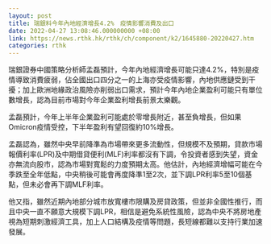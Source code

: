 ```yaml
---
layout: post
title: 瑞銀料今年內地經濟增長4.2%　疫情影響消費及出口
date: 2022-04-27 13:08:46.000000000 +08:00
link: https://news.rthk.hk/rthk/ch/component/k2/1645880-20220427.htm
categories: rthk
---
```


瑞銀證券中國策略分析師孟磊預計，今年內地經濟增長可能只達4.2%，特別是疫情導致消費疲弱，佔全國出口四分之一的上海亦受疫情影響，內地供應鏈受到干擾；加上歐洲地緣政治風險亦削弱出口需求，預計今年內地企業盈利可能只有單位數增長，認為目前市場對今年企業盈利增長前景太樂觀。

孟磊預計，今年上半年企業盈利可能處於零增長附近，甚至負增長，但如果Omicron疫情受控，下半年盈利有望回復約10%增長。

孟磊認為，雖然中央早前降準為市場帶來更多流動性，但規模不及預期，貸款市場報價利率(LPR)及中期借貸便利(MLF)利率都沒有下調，令投資者感到失望，資金亦無流向股市，認為市場對寬鬆的力度預期太高。他估計，內地經濟增幅可能在今季跌至全年低點，中央稍後可能會再度降準1至2次，並下調LPR利率5至10個基點，但未必會再下調MLF利率。

他又指，雖然近期內地部分城市放寬樓市限購及房貸政策，但並非全國性推行，而且中央一直不願意大規模下調LPR，相信是避免系統性風險，認為中央不將房地產視為短期刺激經濟工具，加上人口結構及疫情等問題，長短線都難以支持行業加速發展。
